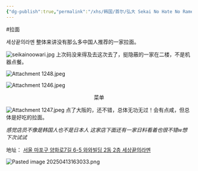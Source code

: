 ```yaml
---
{"dg-publish":true,"permalink":"/xhs/韩国/首尔/弘大 Sekai No Hate No Ramen/","tags":["rednote","首尔"],"created":"2024-11-12","updated":"2025-04-13T16:30:34.323+08:00"}
---
```


#拉面

세상끝의라멘
整体来讲没有那么多中国人推荐的一家拉面。

![seikainoowari.jpg](/img/user/xhs/%E9%9F%A9%E5%9B%BD/%E9%A6%96%E5%B0%94/attachments/seikainoowari.jpg)
上次码没来得及去这次去了，挺隐蔽的一家在二楼，不是机器点餐。

![Attachment 1248.jpeg](/img/user/xhs/%E9%9F%A9%E5%9B%BD/%E9%A6%96%E5%B0%94/photo-%E9%A6%96%E5%B0%94/Attachment%201248.jpeg)

![Attachment 1246.jpeg](/img/user/xhs/%E9%9F%A9%E5%9B%BD/%E9%A6%96%E5%B0%94/photo-%E9%A6%96%E5%B0%94/Attachment%201246.jpeg)
<center>菜单</center>

![Attachment 1247.jpeg](/img/user/xhs/%E9%9F%A9%E5%9B%BD/%E9%A6%96%E5%B0%94/photo-%E9%A6%96%E5%B0%94/Attachment%201247.jpeg)
点了大阪的，还不错，总体无功无过！会有点咸，但总体是好吃的拉面。

*感觉店员不像是韩国人也不是日本人*
*这家店下面还有一家日料看着也很不错w想下次试试*

地址：
[서울 마포구 양화로7길 6-5 와와빌딩 2동 2층 세상끝의라멘](https://pcmap.place.naver.com/restaurant/1644407254/home?from=map&fromPanelNum=1&additionalHeight=76&timestamp=202504131627&locale=ko&svcName=map_pcv5&searchText=Sekai%20No%20Hate%20No%20Ramen#)

![Pasted image 20250413163033.png](/img/user/xhs/%E9%9F%A9%E5%9B%BD/%E9%A6%96%E5%B0%94/attachments/Pasted%20image%2020250413163033.png)